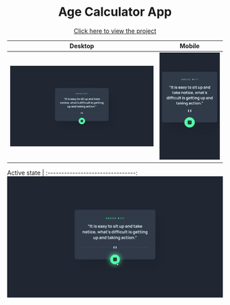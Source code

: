 <h1 align=center>Age Calculator App</h1>

<p align=center>
    <a target="_blank" href="https://jialatteo.github.io/Frontend-Mentor-Challenges/2-advice-generator-app/">Click here to view the project </a> 
</p>

Desktop | Mobile 
:--------------------------------:|:-------------------------:
![Desktop design](./design/desktop-design.jpg)  |  ![Mobile design](./design/mobile-design.jpg)  

Active state |
:--------------------------------:
![Active states design](./design/active-states.jpg)